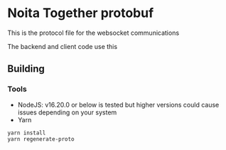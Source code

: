 # Noita Together protobuf

This is the protocol file for the websocket communications

The backend and client code use this

## Building ##

### Tools ###

- NodeJS: v16.20.0 or below is tested but higher versions could cause issues depending on your system
- Yarn

```
yarn install
yarn regenerate-proto
```